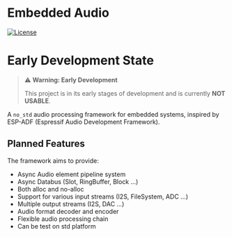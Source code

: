 # Embedded Audio

[![License](https://img.shields.io/badge/license-Apache--2.0-blue.svg)](LICENSE)

# Early Development State


> ⚠️ **Warning: Early Development**
> 
> This project is in its early stages of development and is currently **NOT USABLE**. 

A `no_std` audio processing framework for embedded systems, inspired by ESP-ADF (Espressif Audio Development Framework). 

## Planned Features

The framework aims to provide:

- Async Audio element pipeline system
- Async Databus (Slot, RingBuffer, Block ...)
- Both alloc and no-alloc
- Support for various input streams (I2S, FileSystem, ADC ...)
- Multiple output streams (I2S, DAC ...)
- Audio format decoder and encoder
- Flexible audio processing chain
- Can be test on std platform